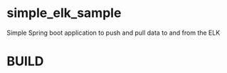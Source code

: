 # simple_elk_sample
Simple Spring boot application to push and pull data to and from the ELK

# BUILD